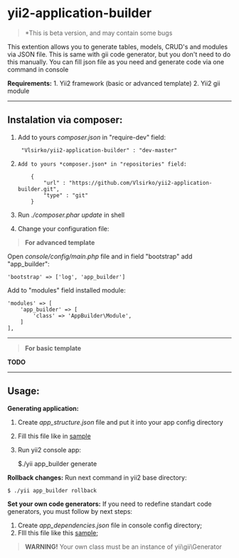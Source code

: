 
**yii2-application-builder**
=======

> *This is beta version, and may contain some bugs

This extention allows you to generate tables, models, CRUD's and modules via JSON file.
This is same with gii code generator, but you don't need to do this manually. You can fill json 
file as you need and generate code via one command in console



**Requirements:**
	 1. Yii2 framework (basic or advanced template)
	 2. Yii2 gii module


----------

**Instalation via composer:**
-----------------------------

 1. Add to yours *composer.json* in "require-dev" field:
	   
	     "Vlsirko/yii2-application-builder" : "dev-master"
 2. 	Add to yours *composer.json* in "repositories" field:

			{
				"url" : "https://github.com/Vlsirko/yii2-application-builder.git",
				"type" : "git"
			}
 3. Run *./composer.phar update* in shell
 4. Change your configuration file:
	 
> **For advanced template**

Open *console/config/main.php* file and in field "bootstrap" add "app_builder":

`'bootstrap' => ['log', 'app_builder']`

Add to "modules" field installed module:
  
    'modules' => [
		'app_builder' => [
			'class' => 'AppBuilder\Module',
		]
	],
	


----------


> **For basic template**

**TODO**


----------

**Usage:**
----------

**Generating application:**
 1. Create *app_structure.json* file and put it into your app config directory
 2. Fill this file like in [sample](https://github.com/Vlsirko/yii2-application-builder/blob/master/samples/app_structure_sample.json)
 3. Run yii2 console app:
 
    $./yii app_builder generate

**Rollback changes:**
Run next command in yii2 base directory:

    $ ./yii app_builder rollback


**Set your own code generators:**
If you need to redefine standart code generators, you must follow by next steps:
1. Create *app_dependencies.json* file in console config directory;
2. FIll this file like this [sample](https://github.com/Vlsirko/yii2-application-builder/blob/master/samples/app_dependencies.json);
>**WARNING!**
>Your own class must be an instance of  yii\gii\Generator